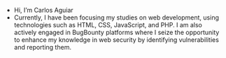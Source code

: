 - Hi, I’m Carlos Aguiar
- Currently, I have been focusing my studies on web development, using technologies such as HTML, CSS, JavaScript, and PHP. I am also actively engaged in BugBounty platforms where I seize the opportunity to enhance my knowledge in web security by identifying vulnerabilities and reporting them.
